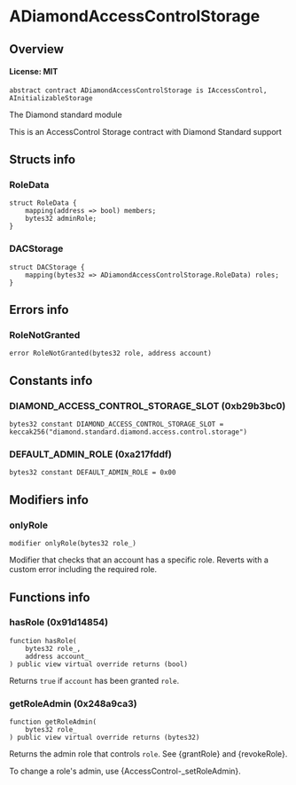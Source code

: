 # ADiamondAccessControlStorage

## Overview

#### License: MIT

```solidity
abstract contract ADiamondAccessControlStorage is IAccessControl, AInitializableStorage
```

The Diamond standard module

This is an AccessControl Storage contract with Diamond Standard support
## Structs info

### RoleData

```solidity
struct RoleData {
	mapping(address => bool) members;
	bytes32 adminRole;
}
```


### DACStorage

```solidity
struct DACStorage {
	mapping(bytes32 => ADiamondAccessControlStorage.RoleData) roles;
}
```


## Errors info

### RoleNotGranted

```solidity
error RoleNotGranted(bytes32 role, address account)
```


## Constants info

### DIAMOND_ACCESS_CONTROL_STORAGE_SLOT (0xb29b3bc0)

```solidity
bytes32 constant DIAMOND_ACCESS_CONTROL_STORAGE_SLOT = keccak256("diamond.standard.diamond.access.control.storage")
```


### DEFAULT_ADMIN_ROLE (0xa217fddf)

```solidity
bytes32 constant DEFAULT_ADMIN_ROLE = 0x00
```


## Modifiers info

### onlyRole

```solidity
modifier onlyRole(bytes32 role_)
```

Modifier that checks that an account has a specific role. Reverts
with a custom error including the required role.
## Functions info

### hasRole (0x91d14854)

```solidity
function hasRole(
    bytes32 role_,
    address account_
) public view virtual override returns (bool)
```

Returns `true` if `account` has been granted `role`.
### getRoleAdmin (0x248a9ca3)

```solidity
function getRoleAdmin(
    bytes32 role_
) public view virtual override returns (bytes32)
```

Returns the admin role that controls `role`. See {grantRole} and
{revokeRole}.

To change a role's admin, use {AccessControl-_setRoleAdmin}.
